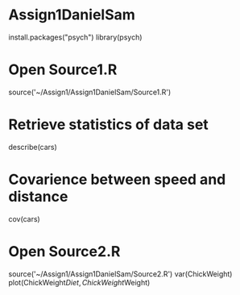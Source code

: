 Assign1DanielSam
================
install.packages("psych")
library(psych)
# Open Source1.R
source('~/Assign1/Assign1DanielSam/Source1.R')
# Retrieve statistics of data set
describe(cars)
# Covarience between speed and distance
cov(cars)
# Open Source2.R
source('~/Assign1/Assign1DanielSam/Source2.R')
var(ChickWeight)
plot(ChickWeight$Diet,ChickWeight$Weight)